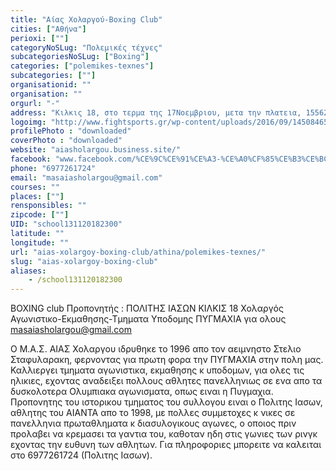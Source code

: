 ```yaml
---
title: "Aίας Χολαργού-Boxing Club"
cities: ["Αθήνα"]
perioxi: [""]
categoryNoSLug: "Πολεμικές τέχνες"
subcategoriesNoSLug: ["Boxing"]
categories: ["polemikes-texnes"]
subcategories: [""]
organisationid: ""
organisation: ""
orgurl: "-"
address: "Kιλκις 18, στο τερμα της 17Νοεμβριου, μετα την πλατεια, 15562 Holargos, Greece"
logoimg: "http://www.fightsports.gr/wp-content/uploads/2016/09/14508465_1056886881095100_1900587953_n.jpg"
profilePhoto : "downloaded"
coverPhoto : "downloaded"
website: "aiasholargou.business.site/"
facebook: "www.facebook.com/%CE%9C%CE%91%CE%A3-%CE%A0%CF%85%CE%B3%CE%BC%CE%B1%CF%87%CE%B9%CE%B1%CF%82-%CE%91%CE%99%CE%91%CE%A3-%CE%A7%CE%BF%CE%BB%CE%B1%CF%81%CE%B3%CE%BF%CF%85-1684731551806793/"
phone: "6977261724"
email: "masaiasholargou@gmail.com"
courses: ""
places: [""]
rensponsibles: ""
zipcode: [""]
UID: "school131120182300"
latitude: ""
longitude: ""
url: "aias-xolargoy-boxing-club/athina/polemikes-texnes/"
slug: "aias-xolargoy-boxing-club"
aliases:
    - /school131120182300
---
```



BΟΧΙΝG club Προπονητής : ΠΟΛΙΤΗΣ ΙΑΣΩΝ ΚΙΛΚΙΣ 18 Χολαργός Αγωνιστικο-Εκμαθησης-Τμηματα Υποδομης ΠΥΓΜΑΧΙΑ για ολους masaiasholargou@gmail.com

Ο Μ.Α.Σ. ΑΙΑΣ Χολαργου ιδρυθηκε το 1996 απο τον αειμνηστο Στελιο Σταφυλαρακη, φερνοντας για πρωτη φορα την ΠΥΓΜΑΧΙΑ στην πολη μας. Καλλιεργει τμηματα αγωνιστικα, εκμαθησης κ υποδομων, για ολες τις ηλικιες, εχοντας αναδειξει πολλους αθλητες πανελληνιως σε ενα απο τα δυσκολοτερα Ολυμπιακα αγωνισματα, οπως ειναι η Πυγμαχια. Προπονητης του ιστορικου τμηματος του συλλογου ειναι ο Πολιτης Ιασων, αθλητης του ΑΙΑΝΤΑ απο το 1998, με πολλες συμμετοχες κ νικες σε πανελληνια πρωταθληματα κ διασυλογικους αγωνες, ο οποιος πριν προλαβει να κρεμασει τα γαντια του, καθοταν ηδη στις γωνιες των ρινγκ εχοντας την ευθυνη των αθλητων. Για πληροφοριες μπορειτε να καλειται στο 6977261724 (Πολιτης Ιασων).